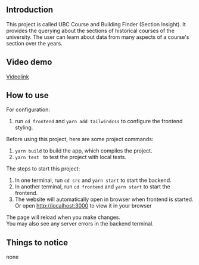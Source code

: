 

## Introduction

This project is called UBC Course and Building Finder (Section Insight). It provides the querying about the sections of historical courses of the 
university. The user can learn about data from many aspects of a course's section over the years.

## Video demo

[Videolink](https://youtu.be/7VEuRhxlxTM)

## How to use 

For configuration:
1. run `cd frontend` and `yarn add tailwindcss` to configure the frontend styling.

Before using this project, here are some project commands:

1. `yarn build` to build the app, which compiles the project.
2. `yarn test ` to test the project with local tests.

The steps to start this project:

1. In one terminal, run `cd src` and `yarn start` to start the backend.
2. In another terminal, run `cd frontend` and `yarn start` to start the frontend.
3. The website will automatically open in browser when frontend is started. 
Or open [http://localhost:3000](http://localhost:3000) to view it in your browser

The page will reload when you make changes.\
You may also see any server errors in the backend terminal.

## Things to notice
none

